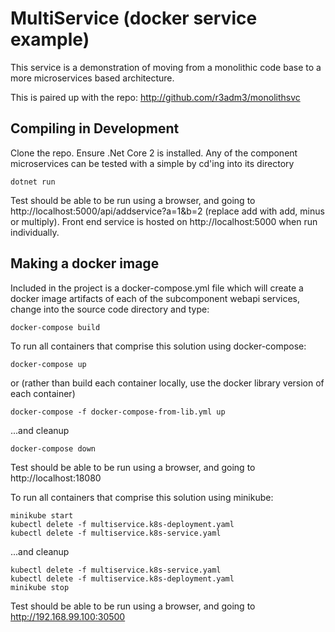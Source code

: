 # MultiService (docker service example)
This service is a demonstration of moving from a monolithic code base to a more microservices based architecture.

This is paired up with the repo: http://github.com/r3adm3/monolithsvc

## Compiling in Development

Clone the repo. Ensure .Net Core 2 is installed. Any of the component microservices can be tested with a simple by cd'ing into its directory

```dotnetcore
dotnet run
```

Test should be able to be run using a browser, and going to http://localhost:5000/api/addservice?a=1&b=2
(replace add with add, minus or multiply). Front end service is hosted on http://localhost:5000 when run individually. 

## Making a docker image

Included in the project is a docker-compose.yml file which will create a docker image artifacts of each of the subcomponent webapi services, change into the source code directory and type:

```docker
docker-compose build
```

To run all containers that comprise this solution using docker-compose:

```docker
docker-compose up
```

or (rather than build each container locally, use the docker library version of each container)

```docker
docker-compose -f docker-compose-from-lib.yml up
```

...and cleanup

```docker
docker-compose down
```

Test should be able to be run using a browser, and going to http://localhost:18080

To run all containers that comprise this solution using minikube:

```kubectl
minikube start
kubectl delete -f multiservice.k8s-deployment.yaml
kubectl delete -f multiservice.k8s-service.yaml
```

...and cleanup

```kubectl
kubectl delete -f multiservice.k8s-service.yaml
kubectl delete -f multiservice.k8s-deployment.yaml
minikube stop
```

Test should be able to be run using a browser, and going to http://192.168.99.100:30500